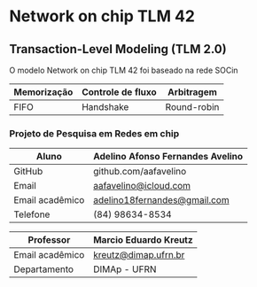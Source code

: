 # Network on chip TLM 42  

## Transaction-Level Modeling (TLM 2.0)

O modelo Network on chip TLM 42 foi baseado na rede SOCin

|    Memorização    |  Controle de fluxo |  Arbitragem  |
|-------------------|--------------------|--------------|
|		FIFO		|	   Handshake	 |  Round-robin	|

### Projeto de Pesquisa em Redes em chip

|  Aluno                        | Adelino Afonso Fernandes Avelino  |
|-------------------------------|-----------------------------------|
|  GitHub                       |  github.com/aafavelino            |
|  Email               			|  aafavelino@icloud.com            |
|  Email acadêmico 				|  adelino18fernandes@gmail.com     |
|  Telefone						|  (84) 98634-8534					|


|  Professor                    | Marcio Eduardo Kreutz             |
|-------------------------------|-----------------------------------|
|  Email acadêmico 				|  kreutz@dimap.ufrn.br             |
|  Departamento 				|  DIMAp - UFRN 					|
